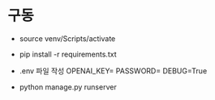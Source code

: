 # 구동
- source venv/Scripts/activate
- pip install -r requirements.txt
- .env 파일 작성
OPENAI_KEY=
PASSWORD=
DEBUG=True

- python manage.py runserver